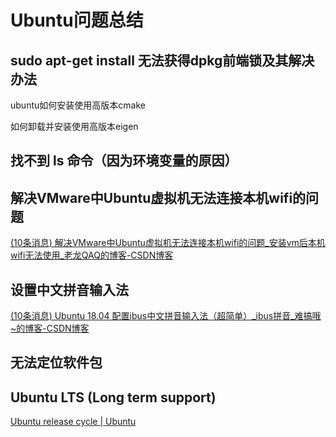 # Ubuntu问题总结

## sudo apt-get install 无法获得dpkg前端锁及其解决办法

ubuntu如何安装使用高版本cmake

如何卸载并安装使用高版本eigen

## 找不到 ls 命令（因为环境变量的原因）

## 解决VMware中Ubuntu虚拟机无法连接本机wifi的问题

[(10条消息) 解决VMware中Ubuntu虚拟机无法连接本机wifi的问题_安装vm后本机wifi无法使用_老龙QAQ的博客-CSDN博客](https://blog.csdn.net/weixin_52167116/article/details/123098768?utm_medium=distribute.pc_relevant.none-task-blog-2~default~baidujs_baidulandingword~default-0-123098768-blog-94737546.235^v32^pc_relevant_increate_t0_download_v2&spm=1001.2101.3001.4242.1&utm_relevant_index=3)

## 设置中文拼音输入法

[(10条消息) Ubuntu 18.04 配置ibus中文拼音输入法（超简单）_ibus拼音_难搞哦~的博客-CSDN博客](https://blog.csdn.net/wu10188/article/details/86540464)

## 无法定位软件包

## Ubuntu LTS (Long term support)

[Ubuntu release cycle | Ubuntu](https://ubuntu.com/about/release-cycle)